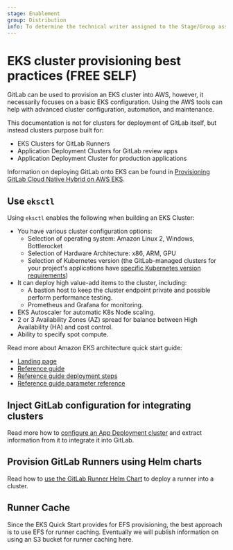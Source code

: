 ```yaml
---
stage: Enablement
group: Distribution
info: To determine the technical writer assigned to the Stage/Group associated with this page, see https://about.gitlab.com/handbook/engineering/ux/technical-writing/#assignments
---
```


# EKS cluster provisioning best practices **(FREE SELF)**

GitLab can be used to provision an EKS cluster into AWS, however, it necessarily focuses on a basic EKS configuration. Using the AWS tools can help with advanced cluster configuration, automation, and maintenance.

This documentation is not for clusters for deployment of GitLab itself, but instead clusters purpose built for:

- EKS Clusters for GitLab Runners
- Application Deployment Clusters for GitLab review apps
- Application Deployment Cluster for production applications

Information on deploying GitLab onto EKS can be found in [Provisioning GitLab Cloud Native Hybrid on AWS EKS](gitlab_hybrid_on_aws.md).

## Use `eksctl`

Using `eksctl` enables the following when building an EKS Cluster:

- You have various cluster configuration options:
  - Selection of operating system: Amazon Linux 2, Windows, Bottlerocket
  - Selection of Hardware Architecture: x86, ARM, GPU
  - Selection of Kubernetes version (the GitLab-managed clusters for your project's applications have [specific Kubernetes version requirements](../../user/infrastructure/clusters/connect/index.md#supported-cluster-versions))
- It can deploy high value-add items to the cluster, including:
  - A bastion host to keep the cluster endpoint private and possible perform performance testing.
  - Prometheus and Grafana for monitoring.
- EKS Autoscaler for automatic K8s Node scaling.
- 2 or 3 Availability Zones (AZ) spread for balance between High Availability (HA) and cost control.
- Ability to specify spot compute.

Read more about Amazon EKS architecture quick start guide:

- [Landing page](https://aws.amazon.com/quickstart/architecture/amazon-eks/)
- [Reference guide](https://aws-quickstart.github.io/quickstart-amazon-eks/)
- [Reference guide deployment steps](https://aws-quickstart.github.io/quickstart-amazon-eks/#_deployment_steps)
- [Reference guide parameter reference](https://aws-quickstart.github.io/quickstart-amazon-eks/#_parameter_reference)

## Inject GitLab configuration for integrating clusters

Read more how to [configure an App Deployment cluster](../../user/project/clusters/add_existing_cluster.md) and extract information from it to integrate it into GitLab.

## Provision GitLab Runners using Helm charts

Read how to [use the GitLab Runner Helm Chart](https://docs.gitlab.com/runner/install/kubernetes.html) to deploy a runner into a cluster.

## Runner Cache

Since the EKS Quick Start provides for EFS provisioning, the best approach is to use EFS for runner caching. Eventually we will publish information on using an S3 bucket for runner caching here.
